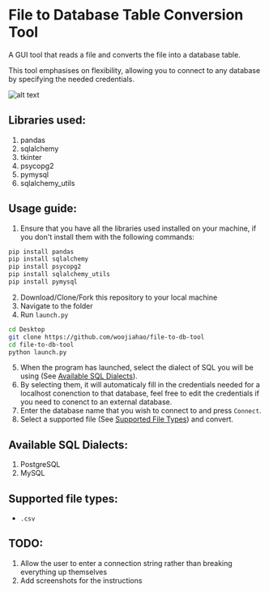 # File to Database Table Conversion Tool
A GUI tool that reads a file and converts the file into a database table.

This tool emphasises on flexibility, allowing you to connect to any database by specifying the needed credentials.

![alt text](https://github.com/woojiahao/file-to-db-tool/blob/master/screenshots/connect_db.PNG "Connection Screen")

## Libraries used:
1. pandas
2. sqlalchemy
3. tkinter
4. psycopg2
5. pymysql
6. sqlalchemy_utils

## Usage guide:
1. Ensure that you have all the libraries used installed on your machine, if you don't install them with the following commands:
```bash
pip install pandas
pip install sqlalchemy
pip install psycopg2
pip install sqlalchemy_utils
pip install pymysql
```
2. Download/Clone/Fork this repository to your local machine
3. Navigate to the folder
4. Run `launch.py`
```bash
cd Desktop
git clone https://github.com/woojiahao/file-to-db-tool
cd file-to-db-tool
python launch.py
```
5. When the program has launched, select the dialect of SQL you will be using (See [Available SQL Dialects](https://github.com/woojiahao/file-to-db-tool#currently-supported-sql-dialects)).
6. By selecting them, it will automaticaly fill in the credentials needed for a localhost conenction to that database, feel free to edit the credentials if you need to conenct to an external database.
7. Enter the database name that you wish to connect to and press `Connect`.
8. Select a supported file (See [Supported File Types](https://github.com/woojiahao/file-to-db-tool#supported-file-types)) and convert.


## Available SQL Dialects:
1. PostgreSQL
2. MySQL

## Supported file types:
* `.csv`

## TODO:
1. Allow the user to enter a connection string rather than breaking everything up themselves
2. Add screenshots for the instructions